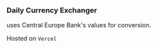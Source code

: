 ### Daily Currency Exchanger

uses Central Europe Bank's values for conversion.

Hosted on `Vercel`
